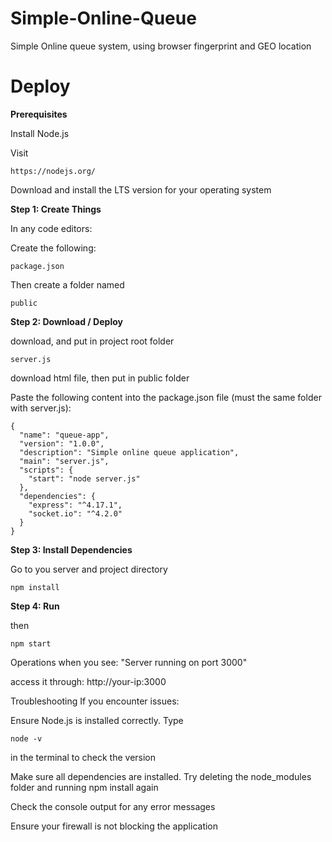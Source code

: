 # Simple-Online-Queue
Simple Online queue system, using browser fingerprint and GEO location 
# Deploy
**Prerequisites**

Install Node.js

Visit 
```
https://nodejs.org/
```

Download and install the LTS version for your operating system

**Step 1: Create Things**

In any code editors:

Create the following:


```
package.json
```

Then create a folder named 
```
public
```

**Step 2: Download / Deploy**

download, and put in project root folder
```
server.js
```
download html file, then put in public folder


Paste the following content into the package.json file (must the same folder with server.js):

```
{
  "name": "queue-app",
  "version": "1.0.0",
  "description": "Simple online queue application",
  "main": "server.js",
  "scripts": {
    "start": "node server.js"
  },
  "dependencies": {
    "express": "^4.17.1",
    "socket.io": "^4.2.0"
  }
}
```

**Step 3: Install Dependencies**

Go to you server and project directory


```
npm install
```

**Step 4: Run**

then 

```
npm start
```

Operations when you see: "Server running on port 3000"

access it through: http://your-ip:3000

Troubleshooting
If you encounter issues:

Ensure Node.js is installed correctly.
Type 
```
node -v
```
 in the terminal to check the version
 
Make sure all dependencies are installed. Try deleting the node_modules folder and running npm install again

Check the console output for any error messages

Ensure your firewall is not blocking the application
